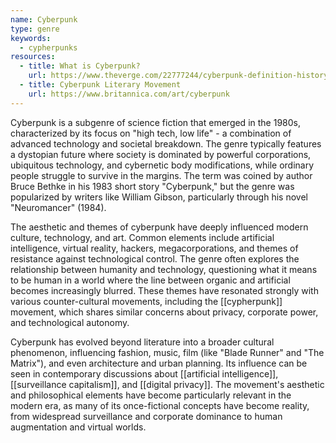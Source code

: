 ```yaml
---
name: Cyberpunk
type: genre
keywords:
  - cypherpunks
resources:
  - title: What is Cyberpunk?
    url: https://www.theverge.com/22777244/cyberpunk-definition-history-movies-books-2077
  - title: Cyberpunk Literary Movement
    url: https://www.britannica.com/art/cyberpunk
---
```


Cyberpunk is a subgenre of science fiction that emerged in the 1980s, characterized by its focus on "high tech, low life" - a combination of advanced technology and societal breakdown. The genre typically features a dystopian future where society is dominated by powerful corporations, ubiquitous technology, and cybernetic body modifications, while ordinary people struggle to survive in the margins. The term was coined by author Bruce Bethke in his 1983 short story "Cyberpunk," but the genre was popularized by writers like William Gibson, particularly through his novel "Neuromancer" (1984).

The aesthetic and themes of cyberpunk have deeply influenced modern culture, technology, and art. Common elements include artificial intelligence, virtual reality, hackers, megacorporations, and themes of resistance against technological control. The genre often explores the relationship between humanity and technology, questioning what it means to be human in a world where the line between organic and artificial becomes increasingly blurred. These themes have resonated strongly with various counter-cultural movements, including the [[cypherpunk]] movement, which shares similar concerns about privacy, corporate power, and technological autonomy.

Cyberpunk has evolved beyond literature into a broader cultural phenomenon, influencing fashion, music, film (like "Blade Runner" and "The Matrix"), and even architecture and urban planning. Its influence can be seen in contemporary discussions about [[artificial intelligence]], [[surveillance capitalism]], and [[digital privacy]]. The movement's aesthetic and philosophical elements have become particularly relevant in the modern era, as many of its once-fictional concepts have become reality, from widespread surveillance and corporate dominance to human augmentation and virtual worlds.
